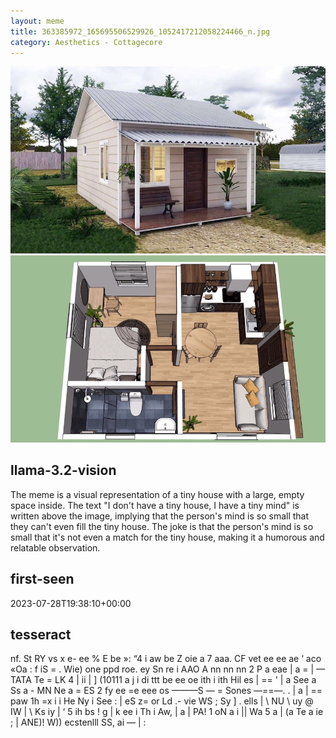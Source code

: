 ```yaml
---
layout: meme
title: 363385972_165695506529926_1052417212058224466_n.jpg
category: Aesthetics - Cottagecore
---
```


<div markdown="0"><a href="363385972_165695506529926_1052417212058224466_n.jpg"><img class="photo" src="363385972_165695506529926_1052417212058224466_n.jpg" /></a>

<h2>llama-3.2-vision</h2>
<p title="Llama-3.2-Vision-11B is a really good model that probably gets the visual details right but doesn't understand literary or media references, and often fails to accurately represent the physical arrangement of objects and the implied relationships between the objects.">The meme is a visual representation of a tiny house with a large, empty space inside. The text &quot;I don&#x27;t have a tiny house, I have a tiny mind&quot; is written above the image, implying that the person&#x27;s mind is so small that they can&#x27;t even fill the tiny house. The joke is that the person&#x27;s mind is so small that it&#x27;s not even a match for the tiny house, making it a humorous and relatable observation.</p>

<h2>first-seen</h2>
<p title="Because Git doesn't preserve file modification times, this metadata file contains the file's modification time when it was added to the library.">2023-07-28T19:38:10+00:00</p>

<h2>tesseract</h2>
<p title="Tesseract is often terrible and just gives a lot of nonsense characters, but it used to be the state of the art, and usually it is better at correctly representing text than llama-3.2-vision-11b.">nf. St RY vs x e- ee % E be »: “4 i aw be Z oie a 7 aaa. CF vet ee ee ae ‘ aco «Oa : f iS = . Wie) one ppd roe. ey Sn re i AAO A nn nn nn 2 P a eae | a = | — TATA Te = LK 4 | ii | ] (10111 a j i di ttt be ee oe ith i ith Hil es | == &#x27; | a See a Ss a - MN Ne a = ES 2 fy ee =e eee os ———S — = Sones —==—. . | a | == paw 1h =x i i He Ny i See : | eS z= or Ld .- vie WS ; Sy ] . ells | \ NU \ uy @ IW | \ Ks iy | ‘ 5 ih bs ! g | k ee i Th i Aw, | a | PA! 1 oN a i || Wa 5 a | (a Te a ie ; | ANE)! W)) ecstenlll SS, ai — | :</p>

</div>


